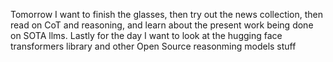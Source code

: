 Tomorrow I want to finish the glasses, then try out the news collection, then read on CoT and reasoning, and learn about the present work being done on SOTA llms. Lastly for the day I want to look at the hugging face transformers library and other Open Source reasonming models stuff
